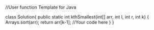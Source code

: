 //User function Template for Java

class Solution{
    public static int kthSmallest(int[] arr, int l, int r, int k) 
    { 
        Arrays.sort(arr);
        return arr[k-1];
        //Your code here
    } 
}
